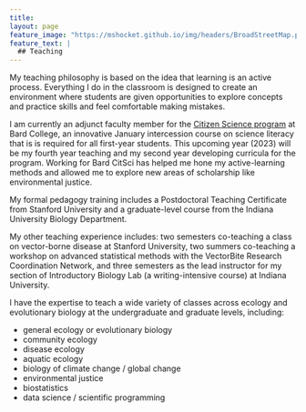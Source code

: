 ```yaml
---
title:
layout: page
feature_image: "https://mshocket.github.io/img/headers/BroadStreetMap.png"
feature_text: |
  ## Teaching
---
```


My teaching philosophy is based on the idea that learning is an active process. Everything I do in the classroom is designed to create an environment where students are given opportunities to explore concepts and practice skills and feel comfortable making mistakes.

I am currently an adjunct faculty member for the [Citizen Science program](https://citizenscience.bard.edu/) at Bard College, an innovative January intercession course on science literacy that is is required for all first-year students. This upcoming year (2023) will be my fourth year teaching and my second year developing curricula for the program. Working for Bard CitSci has helped me hone my active-learning methods and allowed me to explore new areas of scholarship like environmental justice.

My formal pedagogy training includes a Postdoctoral Teaching Certificate from Stanford University and a graduate-level course from the Indiana University Biology Department.

My other teaching experience includes: two semesters co-teaching a class on vector-borne disease at Stanford University, two summers co-teaching a workshop on advanced statistical methods with the VectorBite Research Coordination Network, and three semesters as the lead instructor for my section of Introductory Biology Lab (a writing-intensive course) at Indiana University.

I have the expertise to teach a wide variety of classes across ecology and evolutionary biology at the undergraduate and graduate levels, including:
- general ecology or evolutionary biology
- community ecology
- disease ecology
- aquatic ecology
- biology of climate change / global change
- environmental justice
- biostatistics
- data science / scientific programming